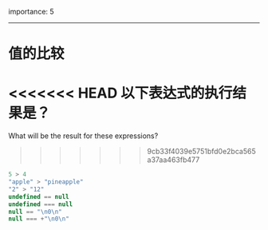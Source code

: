 importance: 5

---

# 值的比较

<<<<<<< HEAD
以下表达式的执行结果是？
=======
What will be the result for these expressions?
>>>>>>> 9cb33f4039e5751bfd0e2bca565a37aa463fb477

```js no-beautify
5 > 4
"apple" > "pineapple"
"2" > "12"
undefined == null
undefined === null
null == "\n0\n"
null === +"\n0\n"
```


